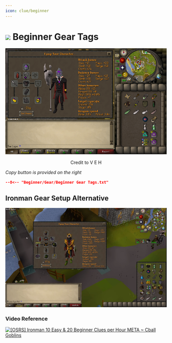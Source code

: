 ```yaml
---
icon: clue/beginner
---
```


# <img style="vertical-align:middle" src="../../icons/beginner.png" width="35"> Beginner Gear Tags

![Beginner Gear](images/beginner.png)
<p style="text-align: center;">Credit to V E H</p>

_Copy button is provided on the right_
``` json title=""
--8<-- "Beginner/Gear/Beginner Gear Tags.txt"
```

## Ironman Gear Setup Alternative

![Beginner Gear Iron](images/beginner_iron.png)

### Video Reference
[![[OSRS] Ironman 10 Easy & 20 Beginner Clues per Hour META ~ Cball Goblins
](https://img.youtube.com/vi/eHQRIp2-wH4/0.jpg)](https://www.youtube.com/watch?v=eHQRIp2-wH4)